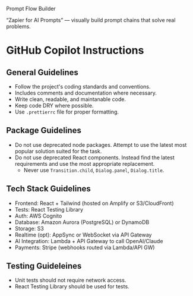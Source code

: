 Prompt Flow Builder

“Zapier for AI Prompts” — visually build prompt chains that solve real problems.

# GitHub Copilot Instructions

## General Guidelines

- Follow the project's coding standards and conventions.
- Includes comments and documentation where necessary.
- Write clean, readable, and maintanable code.
- Keep code DRY where possible.
- Use `.prettierrc` file for proper formatting.

## Package Guidelines

- Do not use deprecated node packages. Attempt to use the latest most popular solution suited for the task.
- Do not use deprecated React components. Instead find the latest requirements and use the most appropriate replacement.
    - Never use `Transition.child`, `Dialog.panel`, `Dialog.title`.

## Tech Stack Guidelines

- Frontend: React + Tailwind (hosted on Amplify or S3/CloudFront)
- Tests: React Testing Library
- Auth: AWS Cognito
- Database: Amazon Aurora (PostgreSQL) or DynamoDB
- Storage: S3
- Realtime (opt): AppSync or WebSocket via API Gateway
- AI Integration: Lambda + API Gateway to call OpenAI/Claude
- Payments: Stripe (webhooks routed via Lambda/API GW)

## Testing Guideleines

- Unit tests should not require network access.
- React Testing Library should be used for tests.
